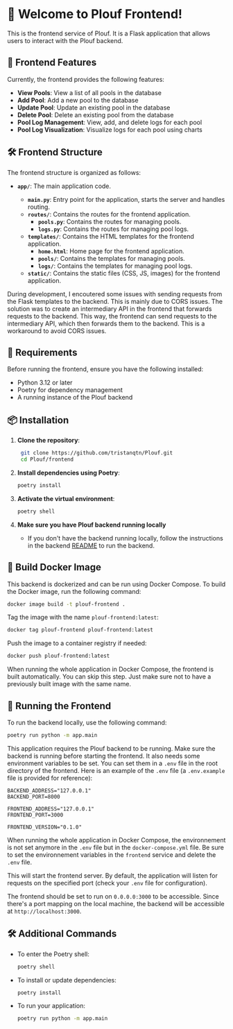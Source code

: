# 🌊 Welcome to Plouf Frontend!

This is the frontend service of Plouf. It is a Flask application that allows users to interact with the Plouf backend.

## 🚀 Frontend Features

Currently, the frontend provides the following features:

- **View Pools**: View a list of all pools in the database
- **Add Pool**: Add a new pool to the database
- **Update Pool**: Update an existing pool in the database
- **Delete Pool**: Delete an existing pool from the database
- **Pool Log Management**: View, add, and delete logs for each pool
- **Pool Log Visualization**: Visualize logs for each pool using charts

## 🛠️ Frontend Structure

The frontend structure is organized as follows:

- **`app/`**: The main application code.

  - **`main.py`**: Entry point for the application, starts the server and handles routing.
  - **`routes/`**: Contains the routes for the frontend application.
    - **`pools.py`**: Contains the routes for managing pools.
    - **`logs.py`**: Contains the routes for managing pool logs.
  - **`templates/`**: Contains the HTML templates for the frontend application.
    - **`home.html`**: Home page for the frontend application.
    - **`pools/`**: Contains the templates for managing pools.
    - **`logs/`**: Contains the templates for managing pool logs.
  - **`static/`**: Contains the static files (CSS, JS, images) for the frontend application.

During development, I encoutered some issues with sending requests from the Flask templates to the backend. This is mainly due to CORS issues. The solution was to create an intermediary API in the frontend that forwards requests to the backend. This way, the frontend can send requests to the intermediary API, which then forwards them to the backend. This is a workaround to avoid CORS issues.

## 📝 Requirements

Before running the frontend, ensure you have the following installed:

- Python 3.12 or later
- Poetry for dependency management
- A running instance of the Plouf backend

## 📦 Installation

1. **Clone the repository**:

   ```bash
    git clone https://github.com/tristanqtn/Plouf.git
    cd Plouf/frontend
   ```

2. **Install dependencies using Poetry**:

   ```bash
   poetry install
   ```

3. **Activate the virtual environment**:

   ```bash
   poetry shell
   ```

4. **Make sure you have Plouf backend running locally**
   - If you don't have the backend running locally, follow the instructions in the backend [README](../backend/README.md) to run the backend.

## 🐳 Build Docker Image

This backend is dockerized and can be run using Docker Compose. To build the Docker image, run the following command:

```bash
docker image build -t plouf-frontend .
```

Tag the image with the name `plouf-frontend:latest`:

```bash
docker tag plouf-frontend plouf-frontend:latest
```

Push the image to a container registry if needed:

```bash
docker push plouf-frontend:latest
```

When running the whole application in Docker Compose, the frontend is built automatically. You can skip this step. Just make sure not to have a previously built image with the same name.

## 🚀 Running the Frontend

To run the backend locally, use the following command:

```bash
poetry run python -m app.main
```

This application requires the Plouf backend to be running. Make sure the backend is running before starting the frontend. It also needs some environment variables to be set. You can set them in a `.env` file in the root directory of the frontend. Here is an example of the `.env` file (a `.env.example` file is provided for reference):

```plaintext
BACKEND_ADDRESS="127.0.0.1"
BACKEND_PORT=8000

FRONTEND_ADDRESS="127.0.0.1"
FRONTEND_PORT=3000

FRONTEND_VERSION="0.1.0"
```

When running the whole application in Docker Compose, the environnement is not set anymore in the `.env` file but in the `docker-compose.yml` file. Be sure to set the environnement variables in the `frontend` service and delete the `.env` file.

This will start the frontend server. By default, the application will listen for requests on the specified port (check your `.env` file for configuration).

The frontend should be set to run on `0.0.0.0:3000` to be accessible. Since there's a port mapping on the local machine, the backend will be accessible at `http://localhost:3000`.

## 🛠️ Additional Commands

- To enter the Poetry shell:

  ```bash
  poetry shell
  ```

- To install or update dependencies:

  ```bash
  poetry install
  ```

- To run your application:

  ```bash
  poetry run python -m app.main
  ```
